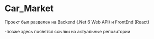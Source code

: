 # Car_Market

Проект был разделен на Backend (.Net 6 Web API) и FrontEnd (React)

-позже здесь появятся ссылки на актуальные репозитории
